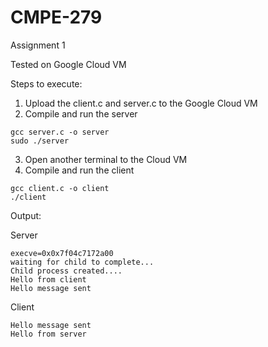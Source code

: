 # CMPE-279

Assignment 1

Tested on Google Cloud VM

Steps to execute:
1) Upload the client.c and server.c to the Google Cloud VM
2) Compile and run the server
```
gcc server.c -o server
sudo ./server
```
3) Open another terminal to the Cloud VM
3) Compile and run the client
```
gcc client.c -o client
./client
```

Output:

Server

```
execve=0x0x7f04c7172a00
waiting for child to complete...
Child process created....
Hello from client
Hello message sent
```

Client

```
Hello message sent
Hello from server
```